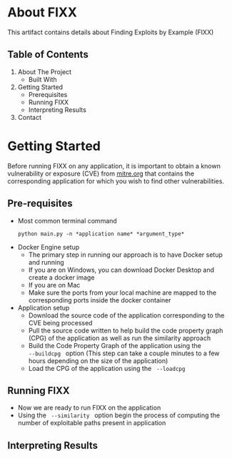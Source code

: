 # About FIXX

This artifact contains details about Finding Exploits by Example (FIXX)

## Table of Contents
1. About The Project
    - Built With
2. Getting Started
    - Prerequisites
    - Running FIXX
    - Interpreting Results
3. Contact

# Getting Started
Before running FIXX on any application, it is important to obtain a known vulnerability or exposure (CVE) from [mitre.org](https://cve.mitre.org/index.html) that contains the corresponding application for which you wish to find other vulnerabilities.

## Pre-requisites
- Most common terminal command <br>
    ```
  python main.py -n *application name* *argument_type*
    ```
- Docker Engine setup
  * The primary step in running our approach is to have Docker setup and running
  * If you are on Windows, you can download Docker Desktop and create a docker image
  * If you are on Mac
  * Make sure the ports from your local machine are mapped to the corresponding ports inside the docker container
- Application setup
  * Download the source code of the application corresponding to the CVE being processed
  * Pull the source code written to help build the code property graph (CPG) of the application as well as run the similarity approach
  * Build the Code Property Graph of the application using the <code> --buildcpg </code> option (This step can take a couple minutes to a few hours depending on the size of the application)
  * Load the CPG of the application using the <code> --loadcpg </code>
 
## Running FIXX
- Now we are ready to run FIXX on the application
- Using the <code> --similarity </code> option begin the process of computing the number of exploitable paths present in application

## Interpreting Results
